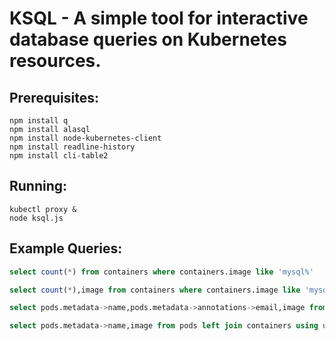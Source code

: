 # KSQL - A simple tool for interactive database queries on Kubernetes resources.

## Prerequisites:
```
npm install q
npm install alasql
npm install node-kubernetes-client
npm install readline-history
npm install cli-table2
```

## Running:
```
kubectl proxy &
node ksql.js
```

## Example Queries:
```sql
select count(*) from containers where containers.image like 'mysql%'
```


```sql
select count(*),image from containers where containers.image like 'mysql%' group by image
```

```sql
select pods.metadata->name,pods.metadata->annotations->email,image from pods join containers using uid where image like 'mysql:5.5%'
```

```sql
select pods.metadata->name,image from pods left join containers using uid where image like 'mysql%' and not pods.metadata->annotations->email
```
